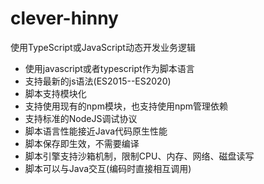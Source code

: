 # clever-hinny
使用TypeScript或JavaScript动态开发业务逻辑

- 使用javascript或者typescript作为脚本语言
- 支持最新的js语法(ES2015--ES2020)
- 脚本支持模块化
- 支持使用现有的npm模块，也支持使用npm管理依赖
- 支持标准的NodeJS调试协议
- 脚本语言性能接近Java代码原生性能
- 脚本保存即生效，不需要编译
- 脚本引擎支持沙箱机制，限制CPU、内存、网络、磁盘读写
- 脚本可以与Java交互(编码时直接相互调用)